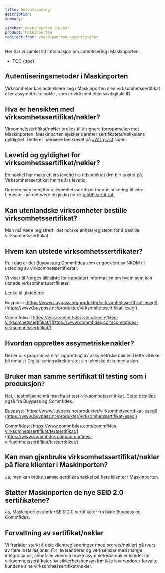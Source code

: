 ```yaml
---
title: Autentisering
description:
summary:

sidebar: maskinporten_sidebar
product: Maskinporten
redirect_from: /maskinporten_autentisering
---
```


Her har vi samlet litt informasjon om autentisering i Maskinporten.


* TOC
{:toc}

## Autentiseringsmetoder i Maskinporten

Virksomheter kan autentisere seg i Maskinporten med virksomhetssertifikat eller assymetriske nøkler, som er virksomheten sin digitale ID.

## Hva er hensikten med virksomhetssertifikat/nøkler?

Virsomhetssertifikat/nøkler brukes til å signere forespørselen mot Maskinporten. Maskinporten sjekker deretter sertifikatets/nøkkelens gyldighet. Dette er nærmere beskrevet på [JWT grant](https://docs.digdir.no/maskinporten_protocol_jwtgrant.html) siden.

## Levetid og gyldighet for virksomhetssertifikat/nøkler?

En nøkkel har maks ett års levetid fra tidspunktet den blir postet på. Virksomhetssertifikat har tre års levetid.

Dersom man benytter virksomhetssertifikat for autentisering til våre tjenester må det være et gyldig norsk [x.509 sertifikat.](https://www.ssl.com/no/Vanlige-sp%C3%B8rsm%C3%A5l/hva-er-et-x-509-sertifikat/)

## Kan utenlandske virksomheter bestille virksomhetssertifikat?

Man må være registrert i det norske enhetsregisteret for å bestille virksomhetssertifikat.

## Hvem kan utstede virksomhetssertifikater?

Pr. i dag er det Buypass og Commfides som er godkjent av NKOM til usteding av virksomhetssertifikater.

Vi viser til [Norges tillitsliste](https://www.nkom.no/internett/elektronisk-id-og-tillitstjenester/tillitsliste-trusted-list) for oppdatert informasjon om hvem som kan utstede virksomhetssertifikater.

Lenke til utstedere:

Buypass: [https://www.buypass.no/produkter/virksomhetssertifikat-esegl](https://www.buypass.no/produkter/virksomhetssertifikat-esegl)

Commfides: [https://www.commfides.com/commfides-virksomhetssertifikat/](https://www.commfides.com/commfides-virksomhetssertifikat/)

## Hvordan opprettes assymetriske nøkler?

Det er ulik programvare for oppretting av assymetriske nøkler. Dette vil ikke bli omtalt i Digitaliseringsdirektoratet sin tekniske dokumentasjon.

## Bruker man samme sertifikat til testing som i produksjon?

Nei, i testmiljøene må man ha et test-virksomhetssertifikat. Dette bestilles også fra Buypass og Commfides.

Buypass: [https://www.buypass.no/produkter/virksomhetssertifikat-esegl](https://www.buypass.no/produkter/virksomhetssertifikat-esegl)

Commfides: [https://www.commfides.com/commfides-virksomhetssertifikat/testsertifikat/](https://www.commfides.com/commfides-virksomhetssertifikat/testsertifikat/)

## Kan man gjenbruke virksomhetssertifikat/nøkler på flere klienter i Maskinporten?

Ja, man kan bruke samme sertifikat/nøkkel på flere klienter i Maskinporten.

## Støtter Maskinporten de nye SEID 2.0 sertifikatene?

Ja, Maskinporten støtter SEID 2.0 sertifikater fra både Buypass og Commfides.

## Forvaltning av sertifikat/nøkler
Vi fraråder sterkt å dele klientregistreringer (med secrets/nøkler) på tvers av flere installasjoner. For leverandører og verksemder med mange integrasjonar, anbefaler videre å bruke asymmetriske nøkler istedet for virksomhetssertifkater. Av sikkerhetshensyn bør ikke leverandører forvalte kundene sine virksomhetssertifikat/nøkler.
